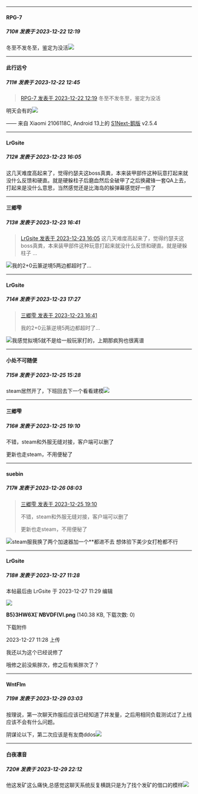 
*****

####  RPG-7  
##### 710#       发表于 2023-12-22 12:19

冬至不发冬至，鉴定为没活<img src="https://static.saraba1st.com/image/smiley/face2017/048.png" referrerpolicy="no-referrer">


*****

####  此行远兮  
##### 711#       发表于 2023-12-22 12:45

<blockquote><a href="httphttps://bbs.saraba1st.com/2b/forum.php?mod=redirect&amp;goto=findpost&amp;pid=63406560&amp;ptid=2024428" target="_blank">RPG-7 发表于 2023-12-22 12:19</a>
冬至不发冬至，鉴定为没活</blockquote>
明天会有的<img src="https://static.saraba1st.com/image/smiley/face2017/009.gif" referrerpolicy="no-referrer">

—— 来自 Xiaomi 2106118C, Android 13上的 [S1Next-鹅版](https://github.com/ykrank/S1-Next/releases) v2.5.4


*****

####  LrGsite  
##### 712#       发表于 2023-12-23 16:05

这几天难度高起来了，觉得约瑟夫这boss真粪，本来装甲部件这种玩意打起来就没什么反馈和硬直。就是硬躲柱子后磨血然后全破甲了之后换藏锋一套QA上去，打起来是没什么意思，当然感觉还是比海岛的躲弹幕感觉好一些了


*****

####  三郷雫  
##### 713#       发表于 2023-12-23 16:41

<blockquote><a href="httphttps://bbs.saraba1st.com/2b/forum.php?mod=redirect&amp;goto=findpost&amp;pid=63418036&amp;ptid=2024428" target="_blank">LrGsite 发表于 2023-12-23 16:05</a>
这几天难度高起来了，觉得约瑟夫这boss真粪，本来装甲部件这种玩意打起来就没什么反馈和硬直。就是硬躲柱子 ...</blockquote>
<img src="https://static.saraba1st.com/image/smiley/face2017/013.png" referrerpolicy="no-referrer">我的2+0云篆逆境5两边都超时了...


*****

####  LrGsite  
##### 714#       发表于 2023-12-23 17:27

<blockquote><a href="httphttps://bbs.saraba1st.com/2b/forum.php?mod=redirect&amp;goto=findpost&amp;pid=63418228&amp;ptid=2024428" target="_blank">三郷雫 发表于 2023-12-23 16:41</a>

我的2+0云篆逆境5两边都超时了...</blockquote>
<img src="https://static.saraba1st.com/image/smiley/face2017/052.png" referrerpolicy="no-referrer">我感觉拟境5就不是给一般玩家打的，上期那疯狗也很离谱


*****

####  小处不可随便  
##### 715#       发表于 2023-12-25 15:28

steam居然开了，下班回去下一个看看建模<img src="https://static.saraba1st.com/image/smiley/face2017/026.png" referrerpolicy="no-referrer">


*****

####  三郷雫  
##### 716#       发表于 2023-12-25 19:10

不错，steam和外服无缝对接，客户端可以删了

更新也走steam，不用便秘了


*****

####  suebin  
##### 717#       发表于 2023-12-26 08:03

<blockquote><a href="httphttps://bbs.saraba1st.com/2b/forum.php?mod=redirect&amp;goto=findpost&amp;pid=63437825&amp;ptid=2024428" target="_blank">三郷雫 发表于 2023-12-25 19:10</a>

不错，steam和外服无缝对接，客户端可以删了

更新也走steam，不用便秘了</blockquote>
<img src="https://static.saraba1st.com/image/smiley/face2017/044.png" referrerpolicy="no-referrer">steam服我换了两个加速器加一个**都进不去 想体验下美少女打枪都不行


*****

####  LrGsite  
##### 718#       发表于 2023-12-27 11:28

 本帖最后由 LrGsite 于 2023-12-27 11:29 编辑 

<img src="https://img.saraba1st.com/forum/202312/27/112841s039t953h02a31p5.png" referrerpolicy="no-referrer">

<strong>B5}3HW6X[`$N%L7$BVDF(VI.png</strong> (140.38 KB, 下载次数: 0)

下载附件

2023-12-27 11:28 上传

我还以为这个已经说修了

哦修之前没紫胖次，修之后有紫胖次了？


*****

####  WntFlm  
##### 719#       发表于 2023-12-29 03:03

按理说，第一次聊天炸服后应该已经知道了并发量，之后用相同负载测试过了上线应该不会有什么问题。

阴谋论以下，第二次应该是有友商ddos<img src="https://static.saraba1st.com/image/smiley/face2017/037.png" referrerpolicy="no-referrer">


*****

####  白夜凛音  
##### 720#       发表于 2023-12-29 22:12

他这发矿这么痛快,总感觉这聊天系统反复横跳只是为了找个发矿的借口的模样<img src="https://static.saraba1st.com/image/smiley/face2017/053.png" referrerpolicy="no-referrer">


